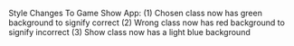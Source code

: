 Style Changes To Game Show App:
(1) Chosen class now has green background to signify correct
(2) Wrong class now has red background to signify incorrect
(3) Show class now has a light blue background
